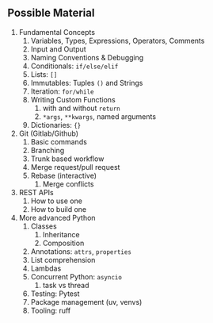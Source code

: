 ## Possible Material

1. Fundamental Concepts
   1. Variables, Types, Expressions, Operators, Comments
   1. Input and Output
   1. Naming Conventions & Debugging
   1. Conditionals: `if/else/elif`
   1. Lists: `[]`
   1. Immutables: Tuples `()` and Strings
   1. Iteration: `for/while`
   1. Writing Custom Functions
      1. with and without `return`
      1. `*args`, `**kwargs`, named arguments
   1. Dictionaries: `{}`
1. Git (Gitlab/Github)
   1. Basic commands
   1. Branching
   1. Trunk based workflow
   1. Merge request/pull request
   1. Rebase (interactive)
      1. Merge conflicts
1. REST APIs
   1. How to use one
   1. How to build one
1. More advanced Python
   1. Classes
      1. Inheritance
      1. Composition
   1. Annotations: `attrs`, `properties`
   1. List comprehension
   1. Lambdas
   1. Concurrent Python: `asyncio`
      1. task vs thread
   1. Testing: Pytest
   1. Package management (uv, venvs)
   1. Tooling: ruff
